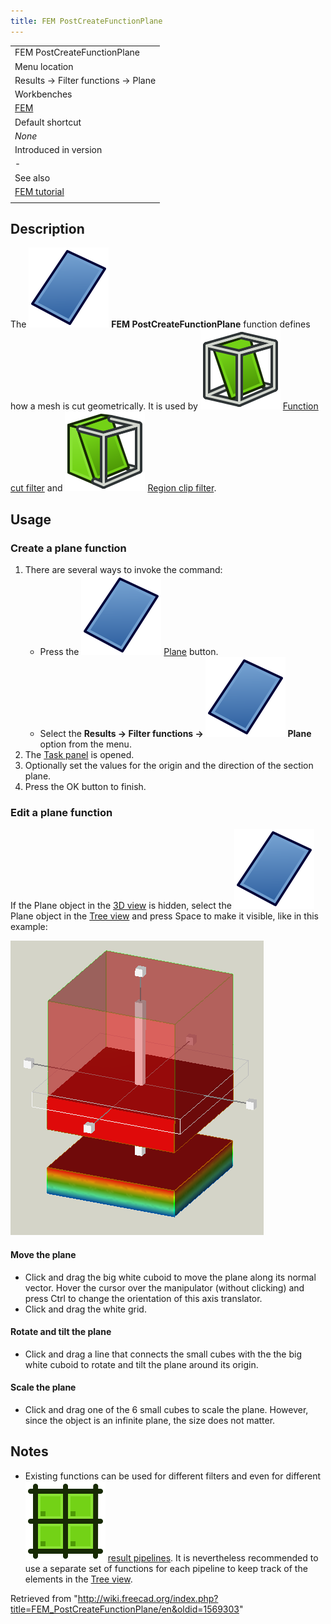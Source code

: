 ```yaml
---
title: FEM PostCreateFunctionPlane
---
```


|                                              |
| -------------------------------------------- |
| FEM PostCreateFunctionPlane                  |
| Menu location                                |
| Results → Filter functions → Plane           |
| Workbenches                                  |
| [FEM](/FEM_Workbench "FEM Workbench")        |
| Default shortcut                             |
| _None_                                       |
| Introduced in version                        |
| -                                            |
| See also                                     |
| [FEM tutorial](/FEM_tutorial "FEM tutorial") |
|                                              |

## Description

The ![](/src/assets/images/FEM_PostCreateFunctionPlane.svg) **FEM PostCreateFunctionPlane** function defines how a mesh is cut geometrically. It is used by ![](/src/assets/images/FEM_PostFilterCutFunction.svg) [Function cut filter](/FEM_PostFilterCutFunction "FEM PostFilterCutFunction") and ![](/src/assets/images/FEM_PostFilterClipRegion.svg) [Region clip filter](/FEM_PostFilterClipRegion "FEM PostFilterClipRegion").

## Usage

### Create a plane function

1. There are several ways to invoke the command:
   - Press the ![](/src/assets/images/FEM_PostCreateFunctionPlane.svg) [Plane](/FEM_PostCreateFunctionPlane "FEM PostCreateFunctionPlane") button.
   - Select the **Results → Filter functions → ![](/src/assets/images/FEM_PostCreateFunctionPlane.svg) Plane** option from the menu.
2. The [Task panel](/Task_panel "Task panel") is opened.
3. Optionally set the values for the origin and the direction of the section plane.
4. Press the OK button to finish.

### Edit a plane function

If the Plane object in the [3D view](/3D_view "3D view") is hidden, select the ![](/src/assets/images/FEM_PostCreateFunctionPlane.svg) Plane object in the [Tree view](/Tree_view "Tree view") and press Space to make it visible, like in this example:

![](/src/assets/images/FEM_Plane-Cut-Function-Example.png)

#### Move the plane

- Click and drag the big white cuboid to move the plane along its normal vector. Hover the cursor over the manipulator (without clicking) and press Ctrl to change the orientation of this axis translator.
- Click and drag the white grid.

#### Rotate and tilt the plane

- Click and drag a line that connects the small cubes with the the big white cuboid to rotate and tilt the plane around its origin.

#### Scale the plane

- Click and drag one of the 6 small cubes to scale the plane. However, since the object is an infinite plane, the size does not matter.

## Notes

- Existing functions can be used for different filters and even for different ![](/src/assets/images/FEM_PostPipelineFromResult.svg) [result pipelines](/FEM_PostPipelineFromResult "FEM PostPipelineFromResult"). It is nevertheless recommended to use a separate set of functions for each pipeline to keep track of the elements in the [Tree view](/Tree_view "Tree view").

Retrieved from "<http://wiki.freecad.org/index.php?title=FEM_PostCreateFunctionPlane/en&oldid=1569303>"
